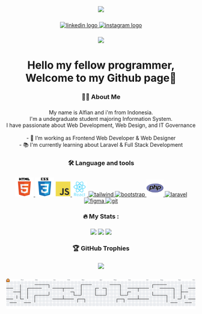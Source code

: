 <div align="center">
  <img height="300" src="https://i.pinimg.com/originals/7d/07/a2/7d07a255678962d30d8717dcf5dbd266.gif"  />
</div>

###

<div align="center">
  <a href="https://www.linkedin.com/in/muhalfisyah/" target="_blank">
    <img src="https://raw.githubusercontent.com/maurodesouza/profile-readme-generator/master/src/assets/icons/social/linkedin/default.svg" width="40" height="28" alt="linkedin logo"  />
  </a>
  <a href="https://www.instagram.com/alfianzyh/" target="_blank">
    <img src="https://raw.githubusercontent.com/maurodesouza/profile-readme-generator/master/src/assets/icons/social/instagram/default.svg" width="40" height="28" alt="instagram logo"  />
  </a>
</div>

###

<div align="center">
  <img src="https://visitor-badge.laobi.icu/badge?page_id=YaXioz.YaXioz&"  />
</div>

###

<h1 align="center">Hello my fellow programmer, Welcome to my Github page👋</h1>

###

<h3 align="center">👨‍💻  About Me</h3>

###

<p align="center">My name is Alfian and i'm from Indonesia. <br>I'm a undegraduate student majoring Information System. <br>I have passionate about Web Development, Web Design, and IT Governance<br><br>- 🔭 I’m working as Frontend Web Developer & Web Designer<br>- 📚 I'm currently learning about Laravel & Full Stack Development</p>

###

<h3 align="center">🛠 Language and tools</h3>

###

<p align="center"> 
  <a href="https://www.w3.org/html/" target="_blank" rel="noreferrer"> <img src="https://raw.githubusercontent.com/devicons/devicon/master/icons/html5/html5-original-wordmark.svg" alt="html5" width="50" height="50"/> </a>
  <a href="https://www.w3schools.com/css/" target="_blank" rel="noreferrer"> <img src="https://raw.githubusercontent.com/devicons/devicon/master/icons/css3/css3-original-wordmark.svg" alt="css3" width="50" height="50"/></a>
  <a href="https://developer.mozilla.org/en-US/docs/Web/JavaScript" target="_blank" rel="noreferrer"> <img src="https://raw.githubusercontent.com/devicons/devicon/master/icons/javascript/javascript-original.svg" alt="javascript" width="40" height="40"/> </a>
  <a href="https://reactjs.org/" target="_blank" rel="noreferrer"> <img src="https://raw.githubusercontent.com/devicons/devicon/master/icons/react/react-original-wordmark.svg" alt="react" width="40" height="40"/> </a> 
  <a href="https://tailwindcss.com/" target="_blank" rel="noreferrer"> <img src="https://www.vectorlogo.zone/logos/tailwindcss/tailwindcss-icon.svg" alt="tailwind" width="40" height="40"/> </a>
  <a href="https://getbootstrap.com" target="_blank" rel="noreferrer"> <img src="https://i.pinimg.com/736x/29/37/2a/29372aa493607af0848468d30223ccc6.jpg" alt="bootstrap" width="40" height="40"/> </a>
  <a href="https://www.php.net" target="_blank" rel="noreferrer"> <img src="https://raw.githubusercontent.com/devicons/devicon/master/icons/php/php-original.svg" alt="php" width="45" height="45"/> </a> 
  <a href="https://laravel.com/" target="_blank" rel="noreferrer"> <img src="https://cdn.jsdelivr.net/gh/devicons/devicon/icons/laravel/laravel-original.svg" alt="laravel" width="40" height="40"/> </a> 
  <a href="https://www.figma.com/" target="_blank" rel="noreferrer"> <img src="https://www.vectorlogo.zone/logos/figma/figma-icon.svg" alt="figma" width="40" height="40"/> </a> 
  <a href="https://git-scm.com/" target="_blank" rel="noreferrer"> <img src="https://www.vectorlogo.zone/logos/git-scm/git-scm-icon.svg" alt="git" width="40" height="40"/> </a> 
 </p>
 
###

<h3 align="center">🔥   My Stats :</h3>

###

<div align="center">
  <img src="https://github-readme-stats.vercel.app/api?username=Alfianzyh&theme=codeSTACKr&hide_border=false&include_all_commits=false&count_private=false" />
  <img src="https://nirzak-streak-stats.vercel.app/?user=Alfianzyh&theme=codeSTACKr&hide_border=false" />
  <img src="https://github-readme-stats.vercel.app/api/top-langs/?username=Alfianzyh&theme=codeSTACKr&hide_border=false&include_all_commits=false&count_private=false&layout=compact" />
</div>

###

<h3 align="center"> 🏆 GitHub Trophies
  
###

<div align="center">
  <img src="https://github-profile-trophy.vercel.app/?username=Alfianzyh&theme=radical&no-frame=false&no-bg=true&margin-w=4" />
</div>

###

<picture>
  <source media="(prefers-color-scheme: dark)" srcset="https://raw.githubusercontent.com/Alfianzyh/Alfianzyh/output/pacman-contribution-graph-dark.svg">
  <source media="(prefers-color-scheme: light)" srcset="https://raw.githubusercontent.com/Alfianzyh/Alfianzyh/output/pacman-contribution-graph.svg">
  <img alt="pacman contribution graph" src="https://raw.githubusercontent.com/Alfianzyh/Alfianzyh/output/pacman-contribution-graph.svg">
</picture>

###
